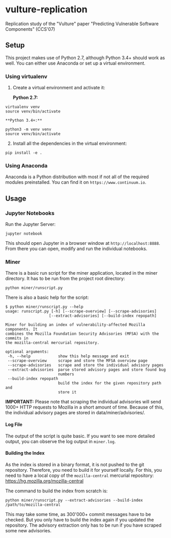 # vulture-replication
Replication study of the "Vulture" paper "Predicting Vulnerable Software Components" (CCS'07)

## Setup
This project makes use of Python 2.7, although Python 3.4+ should work as well. You can either use Anaconda or set up a virtual environment.

### Using virtualenv
1. Create a virtual environment and activate it:

    **Python 2.7:**
```
virtualenv venv
source venv/bin/activate
```


    **Python 3.4+:**
```
python3 -m venv venv
source venv/bin/activate
```

2. Install all the dependencies in the virtual environment:
```
pip install -e .
```

### Using Anaconda
Anaconda is a Python distribution with most if not all of the required modules preinstalled. You can find it on `https://www.continuum.io`.


## Usage
### Jupyter Notebooks
Run the Jupyter Server:
```
jupyter notebook
```
This should open Jupyter in a browser window at `http://localhost:8888`. From there you can open, modify and run the individual notebooks.

### Miner
There is a basic run script for the miner application, located in the miner directory. It has to be run from the project root directory:
```
python miner/runscript.py
```

There is also a basic help for the script:
```
$ python miner/runscript.py --help
usage: runscript.py [-h] [--scrape-overview] [--scrape-advisories]
                   [--extract-advisories] [--build-index repopath]

Miner for building an index of vulnerability-affected Mozilla components. It
combines the Mozilla Foundation Security Advisories (MFSA) with the commits in
the mozilla-central mercurial repository.

optional arguments:
 -h, --help            show this help message and exit
 --scrape-overview     scrape and store the MFSA overview page
 --scrape-advisories   scrape and store the individual advisory pages
 --extract-advisories  parse stored advisory pages and store found bug
                       numbers
 --build-index repopath
                       build the index for the given repository path and
                       store it
```

**IMPORTANT:** Please note that scraping the individual advisories will send 1000+ HTTP requests to Mozilla in a short amount of time. Because of this, the individual advisory pages are stored in data/miner/advisories/.

#### Log File
The output of the script is quite basic. If you want to see more detailed output, you can
observe the log output in `miner.log`.

#### Building the Index
As the index is stored in a binary format, it is not pushed to the git repository.
Therefore, you need to build it for yourself locally. For this, you need to have a local
copy of the `mozilla-central` mercurial repository: https://hg.mozilla.org/mozilla-central

The command to build the index from scratch is:
```
python miner/runscript.py --extract-advisories --build-index /path/to/mozilla-central
```

This may take some time, as 300'000+ commit messages have to be checked. But you only have to build the index again if you updated the repository. The advisory extraction only has to be run if you have scraped some new advisories.
